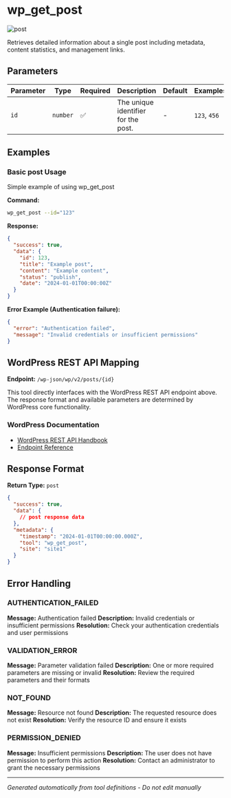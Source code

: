 # wp_get_post

![post](https://img.shields.io/badge/category-post-lightgrey)

Retrieves detailed information about a single post including metadata, content statistics, and management links.

## Parameters

| Parameter | Type     | Required | Description                         | Default | Examples     |
| --------- | -------- | -------- | ----------------------------------- | ------- | ------------ |
| `id`      | `number` | ✅       | The unique identifier for the post. | -       | `123`, `456` |

## Examples

### Basic post Usage

Simple example of using wp_get_post

**Command:**

```bash
wp_get_post --id="123"
```

**Response:**

```json
{
  "success": true,
  "data": {
    "id": 123,
    "title": "Example post",
    "content": "Example content",
    "status": "publish",
    "date": "2024-01-01T00:00:00Z"
  }
}
```

**Error Example (Authentication failure):**

```json
{
  "error": "Authentication failed",
  "message": "Invalid credentials or insufficient permissions"
}
```

## WordPress REST API Mapping

**Endpoint:** `/wp-json/wp/v2/posts/{id}`

This tool directly interfaces with the WordPress REST API endpoint above. The response format and available parameters
are determined by WordPress core functionality.

### WordPress Documentation

- [WordPress REST API Handbook](https://developer.wordpress.org/rest-api/)
- [Endpoint Reference](https://developer.wordpress.org/rest-api/reference/)

## Response Format

**Return Type:** `post`

```json
{
  "success": true,
  "data": {
    // post response data
  },
  "metadata": {
    "timestamp": "2024-01-01T00:00:00.000Z",
    "tool": "wp_get_post",
    "site": "site1"
  }
}
```

## Error Handling

### AUTHENTICATION_FAILED

**Message:** Authentication failed **Description:** Invalid credentials or insufficient permissions **Resolution:**
Check your authentication credentials and user permissions

### VALIDATION_ERROR

**Message:** Parameter validation failed **Description:** One or more required parameters are missing or invalid
**Resolution:** Review the required parameters and their formats

### NOT_FOUND

**Message:** Resource not found **Description:** The requested resource does not exist **Resolution:** Verify the
resource ID and ensure it exists

### PERMISSION_DENIED

**Message:** Insufficient permissions **Description:** The user does not have permission to perform this action
**Resolution:** Contact an administrator to grant the necessary permissions

---

_Generated automatically from tool definitions - Do not edit manually_
